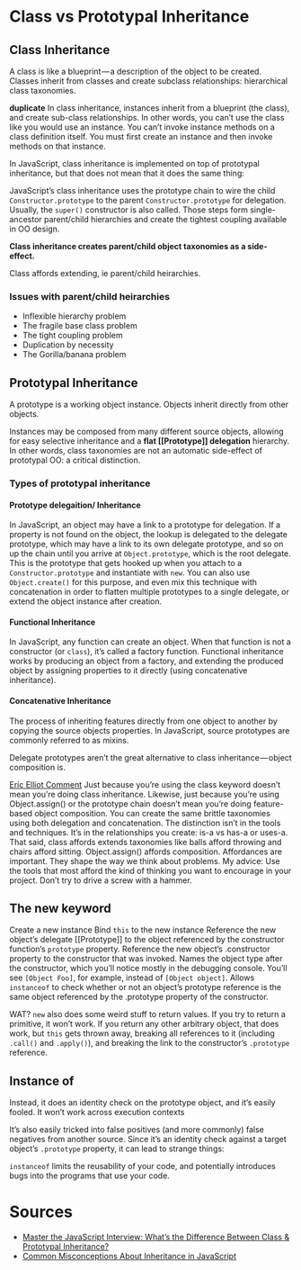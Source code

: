 # Class vs Prototypal Inheritance

## Class Inheritance
A class is like a blueprint — a description of the object to be created. Classes inherit from classes and create subclass relationships: hierarchical class taxonomies.

**duplicate**
In class inheritance, instances inherit from a blueprint (the class), and create sub-class relationships. In other words, you can’t use the class like you would use an instance. You can’t invoke instance methods on a class definition itself. You must first create an instance and then invoke methods on that instance.

In JavaScript, class inheritance is implemented on top of prototypal inheritance, but that does not mean that it does the same thing:

JavaScript’s class inheritance uses the prototype chain to wire the child `Constructor.prototype` to the parent `Constructor.prototype` for delegation. Usually, the `super()` constructor is also called. Those steps form single-ancestor parent/child hierarchies and create the tightest coupling available in OO design.

**Class inheritance creates parent/child object taxonomies as a side-effect.**

Class affords extending, ie parent/child heirarchies.

### Issues with parent/child heirarchies
* Inflexible hierarchy problem
* The fragile base class problem
* The tight coupling problem
* Duplication by necessity
* The Gorilla/banana problem

## Prototypal Inheritance
A prototype is a working object instance. Objects inherit directly from other objects.

Instances may be composed from many different source objects, allowing for easy selective inheritance and a **flat [[Prototype]] delegation** hierarchy. In other words, class taxonomies are not an automatic side-effect of prototypal OO: a critical distinction.

### Types of prototypal inheritance
#### Prototype delegaition/ Inheritance
In JavaScript, an object may have a link to a prototype for delegation. If a property is not found on the object, the lookup is delegated to the delegate prototype, which may have a link to its own delegate prototype, and so on up the chain until you arrive at `Object.prototype`, which is the root delegate. This is the prototype that gets hooked up when you attach to a `Constructor.prototype` and instantiate with `new`. You can also use `Object.create()` for this purpose, and even mix this technique with concatenation in order to flatten multiple prototypes to a single delegate, or extend the object instance after creation.
#### Functional Inheritance
In JavaScript, any function can create an object. When that function is not a constructor (or `class`), it’s called a factory function. Functional inheritance works by producing an object from a factory, and extending the produced object by assigning properties to it directly (using concatenative inheritance).
#### Concatenative Inheritance
The process of inheriting features directly from one object to another by copying the source objects properties. In JavaScript, source prototypes are commonly referred to as mixins.

Delegate prototypes aren’t the great alternative to class inheritance — object composition is.



[Eric Elliot Comment](https://medium.com/@_ericelliott/im-not-surprised-at-all-but-class-inheritance-is-not-what-is-giving-you-your-features-2043b3bae064)
Just because you’re using the class keyword doesn’t mean you’re doing class inheritance.
Likewise, just because you’re using Object.assign() or the prototype chain doesn’t mean you’re doing feature-based object composition. You can create the same brittle taxonomies using both delegation and concatenation.
The distinction isn’t in the tools and techniques. It’s in the relationships you create: is-a vs has-a or uses-a.
That said, class affords extends taxonomies like balls afford throwing and chairs afford sitting. Object.assign() affords composition. Affordances are important. They shape the way we think about problems.
My advice: Use the tools that most afford the kind of thinking you want to encourage in your project. Don’t try to drive a screw with a hammer.

## The **new** keyword
Create a new instance
Bind `this` to the new instance
Reference the new object’s delegate [[Prototype]] to the object referenced by the constructor function’s `prototype` property.
Reference the new object’s .constructor property to the constructor that was invoked.
Names the object type after the constructor, which you’ll notice mostly in the debugging console. You’ll see `[Object Foo]`, for example, instead of `[Object object]`.
Allows `instanceof` to check whether or not an object’s prototype reference is the same object referenced by the .prototype property of the constructor.

WAT? `new` also does some weird stuff to return values. If you try to return a primitive, it won’t work. If you return any other arbitrary object, that does work, but `this` gets thrown away, breaking all references to it (including `.call()` and `.apply()`), and breaking the link to the constructor’s `.prototype` reference.

## Instance of
Instead, it does an identity check on the prototype object, and it’s easily fooled. It won’t work across execution contexts

It’s also easily tricked into false positives (and more commonly) false negatives from another source. Since it’s an identity check against a target object’s `.prototype` property, it can lead to strange things:

`instanceof` limits the reusability of your code, and potentially introduces bugs into the programs that use your code.

# Sources
* [Master the JavaScript Interview: What’s the Difference Between Class & Prototypal Inheritance?](https://medium.com/javascript-scene/master-the-javascript-interview-what-s-the-difference-between-class-prototypal-inheritance-e4cd0a7562e9)
* [Common Misconceptions About Inheritance in JavaScript](https://medium.com/javascript-scene/common-misconceptions-about-inheritance-in-javascript-d5d9bab29b0a)
